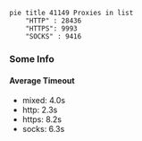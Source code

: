 
```mermaid
pie title 41149 Proxies in list
    "HTTP" : 28436
    "HTTPS": 9993
    "SOCKS" : 9416
```

### Some Info
#### Average Timeout

- mixed: 4.0s
- http: 2.3s
- https: 8.2s
- socks: 6.3s